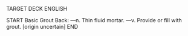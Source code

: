 TARGET DECK
ENGLISH

START
Basic
Grout
Back: —n. Thin fluid mortar. —v. Provide or fill with grout. [origin uncertain]
END
